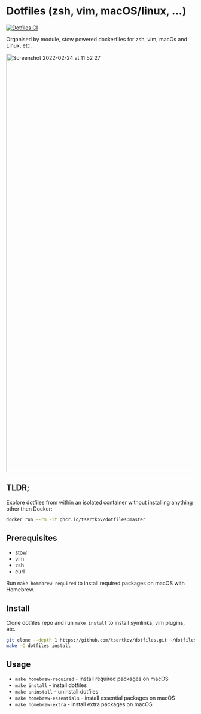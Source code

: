# Dotfiles (zsh, vim, macOS/linux, ...)

[![Dotfiles CI](https://github.com/tsertkov/dotfiles/actions/workflows/docfiles-ci.yml/badge.svg)](https://github.com/tsertkov/dotfiles/actions/workflows/docfiles-ci.yml)

Organised by module, stow powered dockerfiles for zsh, vim, macOs and Linux, etc.

<img width="1118" alt="Screenshot 2022-02-24 at 11 52 27" src="https://user-images.githubusercontent.com/5339042/155510771-2ada6c13-2fa2-4ba6-bcaa-d88f5d4cb14c.png">

## TLDR;

Explore dotfiles from within an isolated container without installing anything other then Docker:

```bash
docker run --rm -it ghcr.io/tsertkov/dotfiles:master
```

## Prerequisites

- [stow](https://www.gnu.org/software/stow/)
- vim
- zsh
- curl

Run `make homebrew-required` to install required packages on macOS with Homebrew.

## Install

Clone dotfiles repo and run `make install` to install symlinks, vim plugins, etc.

```bash
git clone --depth 1 https://github.com/tsertkov/dotfiles.git ~/dotfiles
make -C dotfiles install
```

## Usage

- `make homebrew-required` - install required packages on macOS
- `make install` - install dotfiles
- `make uninstall` - uninstall dotfiles
- `make homebrew-essentials` - install essential packages on macOS
- `make homebrew-extra` - install extra packages on macOS
